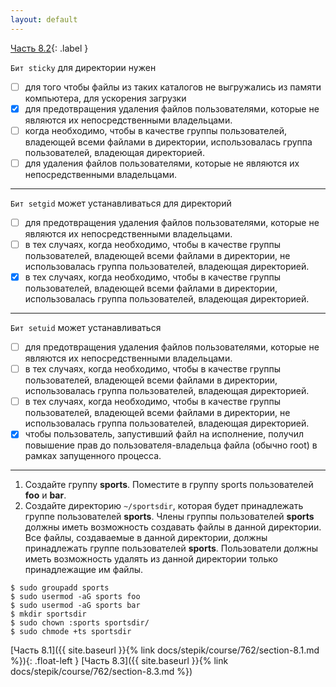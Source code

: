 ```yaml
---
layout: default
---
```


<span>[Часть 8.2](){: .label }</span>

`Бит sticky` для директории нужен

- [ ] для того чтобы файлы из таких каталогов не выгружались из памяти компьютера,
  для ускорения загрузки
- [x] для предотвращения удаления файлов пользователями, которые не являются их
  непосредственными владельцами.
- [ ] когда необходимо, чтобы в качестве группы пользователей, владеющей всеми 
  файлами в директории, использовалась группа пользователей, владеющая директорией.
- [ ] для удаления файлов пользователями, которые не являются их непосредственными
  владельцами.

---

`Бит setgid` может устанавливаться для директорий

- [ ] для предотвращения удаления файлов пользователями, которые не являются их
  непосредственными владельцами.
- [ ] в тех случаях, когда необходимо, чтобы в качестве группы пользователей,
  владеющей всеми файлами в директории, не использовалась группа пользователей,
  владеющая директорией.
- [x] в тех случаях, когда необходимо, чтобы в качестве группы пользователей, 
  владеющей всеми файлами в директории, использовалась группа пользователей,
  владеющая директорией.

---

`Бит setuid` может устанавливаться

- [ ] для предотвращения удаления файлов пользователями, которые не являются их
  непосредственными владельцами.
- [ ] в тех случаях, когда необходимо, чтобы в качестве группы пользователей,
  владеющей всеми файлами в директории, использовалась группа пользователей,
  владеющая директорией.
- [ ] в тех случаях, когда необходимо, чтобы в качестве группы пользователей, 
  владеющей всеми файлами в директории, не использовалась группа пользователей,
  владеющая директорией.
- [x] чтобы пользователь, запустивший файл на исполнение, получил повышение прав
  до пользователя-владельца файла (обычно root) в рамках запущенного процесса.

---

1. Создайте группу **sports**. Поместите в группу sports пользователей **foo** и **bar**.
2. Создайте директорию `~/sportsdir`, которая будет принадлежать группе пользователей
  **sports**.  Члены группы пользователей **sports** должны иметь возможность
  создавать файлы в данной директории. Все файлы, создаваемые в данной директории,
  должны принадлежать группе пользователей **sports**. Пользователи должны иметь
  возможность удалять из данной директории только принадлежащие им файлы.

```shell
$ sudo groupadd sports
$ sudo usermod -aG sports foo
$ sudo usermod -aG sports bar
$ mkdir sportsdir
$ sudo chown :sports sportsdir/
$ sudo chmode +ts sportsdir
```

<span class="d-block text-right">
  [Часть 8.1]({{ site.baseurl }}{% link docs/stepik/course/762/section-8.1.md %}){: .float-left }
  [Часть 8.3]({{ site.baseurl }}{% link docs/stepik/course/762/section-8.3.md %})
</span>
